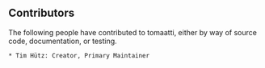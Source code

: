 Contributors
------------
The following people have contributed to tomaatti, either by way of source code,
documentation, or testing.

    * Tim Hütz: Creator, Primary Maintainer
